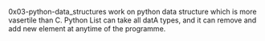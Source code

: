 0x03-python-data_structures work on python data structure which is more vasertile than C. Python List can take all datA types, and it can remove and add new element at anytime of the programme.
